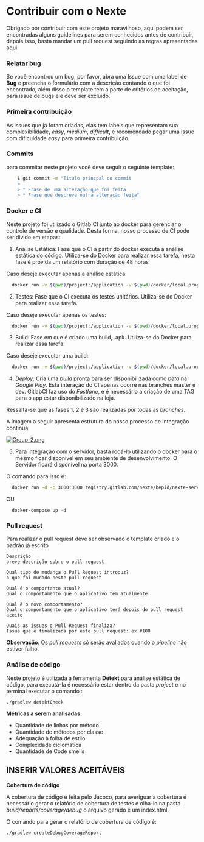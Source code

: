 # Contribuir com o Nexte

Obrigado por contribuir com este projeto maravilhoso, aqui podem ser encontradas alguns guidelines para serem conhecidos antes de contribuir, depois isso, basta mandar um pull request seguindo as regras apresentadas aqui.

### Relatar bug  
Se você encontrou um bug, por favor, abra uma Issue com uma label de **Bug** e preencha o formulário com a descrição contando o que foi encontrado, além disso o template tem a parte de critérios de aceitação, para issue de bugs ele deve ser excluido.

### Primeira contribuição
As issues que já foram criadas, elas tem labels que representam sua complexibilidade, _easy_, _medium_, _difficult_, é recomendado pegar uma issue com dificuldade _easy_ para primeira contribuição.

### Commits
para commitar neste projeto você deve seguir o seguinte template:
```bash
    $ git commit -m "Titúlo princpal do commit
    > 
    > * Frase de uma alteração que foi feita
    > * Frase que descreve outra alteração feita"
```

### Docker e CI

Neste projeto foi utilizado o Gitlab CI junto ao docker para gerenciar o controle de versão e qualidade. Desta forma, nosso processo de CI pode ser divido em etapas:

1. Análise Estática: Fase que o CI a partir do docker executa a análise estática do código. Utiliza-se do Docker para realizar essa tarefa, nesta fase é provida um relatório com duração de 48 horas

Caso deseje executar apenas a análise estática:

```bash
  docker run -v $(pwd)/project:/application -v $(pwd)/docker/local.properties:/application/local.properties baldissera/android-container /bin/bash "/static_analysis.sh"
```
    
2. Testes: Fase que o CI executa os testes unitários. Utiliza-se do Docker para realizar essa tarefa. 

Caso deseje executar apenas os testes:

```bash
  docker run -v $(pwd)/project:/application -v $(pwd)/docker/local.properties:/application/local.properties baldissera/android-container /bin/bash "/test.sh"
```

3. Build: Fase em que é criado uma build, .apk. Utiliza-se do Docker para realizar essa tarefa. 

Caso deseje executar uma build:

```bash
  docker run -v $(pwd)/project:/application -v $(pwd)/docker/local.properties:/application/local.properties baldissera/android-container /bin/bash "/build.sh"
```

4. *Deploy*: Cria uma *build* pronta para ser disponibilizada como *beta* na *Google Play*. Esta interação do CI apenas ocorre nas branches master e dev. GitlabCI faz uso do *Fastlane*, e é necessário a criação de uma TAG para o app estar disponibilizado na loja.

Ressalta-se que as fases 1, 2 e 3 são realizadas por todas as *branches*.

 A imagem a seguir apresenta estrutura do nosso processo de integração contínua:
 
 [![Group_2.png](https://s17.postimg.cc/yru8x54m7/Group_2.png)](https://postimg.cc/image/sqwk02hzv/)

5. Para integração com o servidor, basta rodá-lo utilizando o docker para o mesmo ficar disponível em seu ambiente de desenvolvimento. O Servidor ficará disponível na porta 3000.

O comando para isso é:
```bash
  docker run -d -p 3000:3000 registry.gitlab.com/nexte/bepid/nexte-server:0.1.0
```
OU
```
  docker-compose up -d
```

### Pull request

Para realizar o pull request deve ser observado o template criado e o padrão já escrito 

    Descrição
    breve descrição sobre o pull request

    Qual tipo de mudança o Pull Request introduz?
    o que foi mudado neste pull request

    Qual é o comportanto atual?
    Qual o comportamento que o aplicativo tem atualmente

    Qual é o novo comportamento?
    Qual o comportamento que o aplicativo terá depois do pull request aceito

    Quais as issues o Pull Request finaliza?
    Issue que é finalizada por este pull request: ex #100

**Observação**: Os *pull requests* só serão avaliados quando o *pipeline* não estiver falho.

### Análise de código

Neste projeto é utilizada a ferramenta **Detekt** para análise estática de código, para executá-la é necessário estar dentro da pasta _project_ e no terminal executar o comando :

    ./gradlew detektCheck

**Métricas a serem analisadas:**

* Quantidade de linhas por método
* Quantidade de métodos por classe
* Adequação à folha de estilo
* Complexidade ciclomática
* Quantidade de Code smells

## INSERIR VALORES ACEITÁVEIS

**Cobertura de código**

A cobertura de código é feita pelo Jacoco, para averiguar a cobertura é necessário gerar o relatório de cobertura de testes e olha-lo na pasta _build/reports/coverage/debug_ o arquivo gerado é um index.html.

O comando para gerar o relatório de cobertura de código é:

    ./gradlew createDebugCoverageReport

